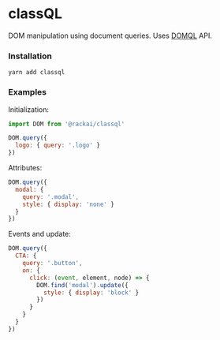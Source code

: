 # classQL
DOM manipulation using document queries. Uses [DOMQL](https://github.com/domql/domql) API.

### Installation
```
yarn add classql
```

### Examples

Initialization: 

```javascript
import DOM from '@rackai/classql'

DOM.query({
  logo: { query: '.logo' }
})
```

Attributes:
```javascript
DOM.query({
  modal: {
    query: '.modal',
    style: { display: 'none' }
  }
})
```

Events and update:
```javascript
DOM.query({
  CTA: {
    query: '.button',
    on: {
      click: (event, element, node) => {
        DOM.find('modal').update({
          style: { display: 'block' }
        })
      }
    }
  }
})
```
